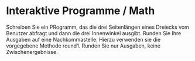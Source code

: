 # Interaktive Programme / Math

Schreiben Sie ein PRogramm, das die drei Seitenlängen eines Dreiecks vom Benutzer abfragt und dann die drei
Innenwinkel ausgibt. Runden Sie Ihre Ausgaben auf eine Nachkommastelle. Hierzu verwenden sie die vorgegebene 
Methode round1. Runden Sie nur Ausgaben, keine Zwischenergebnisse.